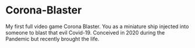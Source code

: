 # Corona-Blaster
My first full video game Corona Blaster. You as a miniature ship injected into someone to blast that evil Covid-19. Conceived in 2020 during the Pandemic but recently brought the life.
